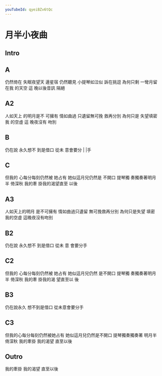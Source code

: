 ```yaml
---
youTubeId: qyeiBZv6tQc
---
```


# 月半小夜曲

## Intro

## A

仍然倚在 失眠夜望天 邊星宿
仍然聽見 小提琴如泣似 訴在挑逗
為何只剩 一彎月留在我 的天空
這 晚以後音訊 隔絕

## A2
人如天上 的明月是不 可擁有
情如曲過 只遺留無可挽 救再分別
為何只是 失望填密我 的空虛
這 晚夜沒有 吻別

## B
仍在說 永久想不 到是借口
從未 意會要分 | |手

## C
但我的 心每分每刻仍然被 她占有
 她似這月兒仍然是 不開口
提琴獨 奏獨奏著明月半 倚深秋
我的牽 掛我的渴望直至 以後

## A3
人如天上的明月 是不可擁有
情如曲過只遺留 無可挽救再分別
為何只是失望 填密我的空虛
這晚夜沒有吻別

## B2
仍在說 永久想不 到是借口
從未 意 會要分手

## C2
但我的 心每分每刻仍然被 她占有
 她似這月兒仍然 是不開口
提琴獨 奏獨奏著明月半 倚深秋
我的牽 掛我的渴 望直至以 後

## B3
仍在說永久 想不到是借口
從未意會要分手

## C3
但我的心每分每刻仍然被她占有
她似這月兒仍然是不開口
提琴獨奏獨奏著 明月半倚深秋
我的牽掛 我的渴望 直至以後

## Outro
我的牽掛 我的渴望 直至以後
